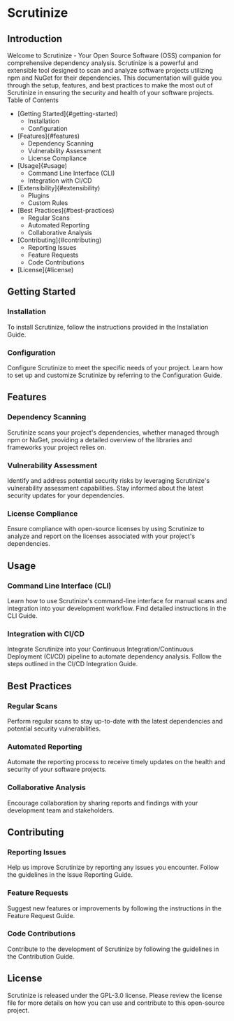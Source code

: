 # Scrutinize

## Introduction

Welcome to Scrutinize - Your Open Source Software (OSS) companion for comprehensive dependency analysis. Scrutinize is a powerful and extensible tool designed to scan and analyze software projects utilizing npm and NuGet for their dependencies. This documentation will guide you through the setup, features, and best practices to make the most out of Scrutinize in ensuring the security and health of your software projects.
Table of Contents

- [Getting Started]{#getting-started)
  - Installation
  - Configuration
- [Features]{#features)
  - Dependency Scanning
  - Vulnerability Assessment
  - License Compliance
- [Usage]{#usage)
  - Command Line Interface (CLI)
  - Integration with CI/CD
- [Extensibility]{#extensibility)
  - Plugins
  - Custom Rules
- [Best Practices]{#best-practices)
  - Regular Scans
  - Automated Reporting
  - Collaborative Analysis
- [Contributing]{#contributing)
  - Reporting Issues
  - Feature Requests
  - Code Contributions
- [License]{#license)

## Getting Started

### Installation

To install Scrutinize, follow the instructions provided in the Installation Guide.

### Configuration

Configure Scrutinize to meet the specific needs of your project. Learn how to set up and customize Scrutinize by referring to the Configuration Guide.

## Features

### Dependency Scanning

Scrutinize scans your project's dependencies, whether managed through npm or NuGet, providing a detailed overview of the libraries and frameworks your project relies on.

### Vulnerability Assessment

Identify and address potential security risks by leveraging Scrutinize's vulnerability assessment capabilities. Stay informed about the latest security updates for your dependencies.

### License Compliance

Ensure compliance with open-source licenses by using Scrutinize to analyze and report on the licenses associated with your project's dependencies.

## Usage

### Command Line Interface (CLI)

Learn how to use Scrutinize's command-line interface for manual scans and integration into your development workflow. Find detailed instructions in the CLI Guide.

### Integration with CI/CD

Integrate Scrutinize into your Continuous Integration/Continuous Deployment (CI/CD) pipeline to automate dependency analysis. Follow the steps outlined in the CI/CD Integration Guide.

## Best Practices

### Regular Scans

Perform regular scans to stay up-to-date with the latest dependencies and potential security vulnerabilities.

### Automated Reporting

Automate the reporting process to receive timely updates on the health and security of your software projects.

### Collaborative Analysis

Encourage collaboration by sharing reports and findings with your development team and stakeholders.

## Contributing

### Reporting Issues

Help us improve Scrutinize by reporting any issues you encounter. Follow the guidelines in the Issue Reporting Guide.

### Feature Requests

Suggest new features or improvements by following the instructions in the Feature Request Guide.

### Code Contributions

Contribute to the development of Scrutinize by following the guidelines in the Contribution Guide.

## License

Scrutinize is released under the GPL-3.0 license. Please review the license file for more details on how you can use and contribute to this open-source project.